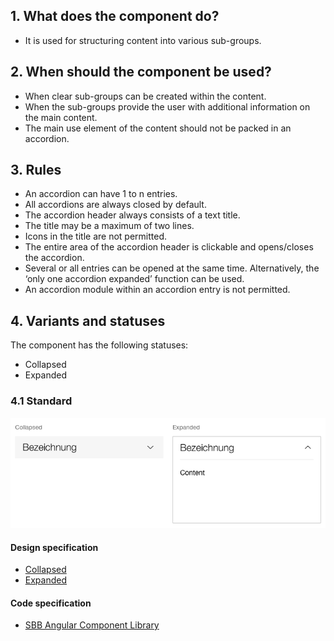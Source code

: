 ## 1. What does the component do?
* It is used for structuring content into various sub-groups.


## 2. When should the component be used?
* When clear sub-groups can be created within the content.
* When the sub-groups provide the user with additional information on the main content.
* The main use element of the content should not be packed in an accordion.


## 3. Rules
* An accordion can have 1 to n entries.
* All accordions are always closed by default.
* The accordion header always consists of a text title.
* The title may be a maximum of two lines.
* Icons in the title are not permitted.
* The entire area of the accordion header is clickable and opens/closes the accordion.
* Several or all entries can be opened at the same time. Alternatively, the ‘only one accordion expanded’ function can be used.
* An accordion module within an accordion entry is not permitted.


## 4. Variants and statuses
The component has the following statuses:
* Collapsed
* Expanded

### 4.1 Standard
![Image of the accordion component](https://raw.githubusercontent.com/sbb-design-systems/design-system-webapp-documentation/master/documentation/components/accordion/images/accordion_default.png 'class: image')

#### Design specification
*   [Collapsed](https://sbb.invisionapp.com/d/main#/console/17140415/355318374/inspect)
*   [Expanded](https://sbb.invisionapp.com/d/main#/console/17140415/355318375/inspect)

#### Code specification
* [SBB Angular Component Library](https://sbb-angular.app.sbb.ch/latest/business/components/accordion)
